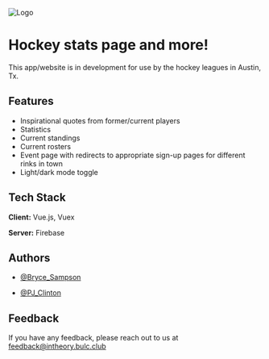 ![Logo]()

# Hockey stats page and more!

This app/website is in development for use by the hockey leagues in Austin, Tx.

## Features

- Inspirational quotes from former/current players
- Statistics
- Current standings
- Current rosters
- Event page with redirects to appropriate sign-up pages for different rinks in town
- Light/dark mode toggle

## Tech Stack

**Client:** Vue.js, Vuex

**Server:** Firebase

## Authors

- [@Bryce_Sampson](https://github.com/bSampson0)

- [@PJ_Clinton](https://github.com/pj-clinton)

## Feedback

If you have any feedback, please reach out to us at feedback@intheory.bulc.club
